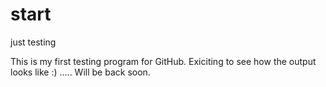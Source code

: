 # start
just testing

This is my first testing program for GitHub.
Exiciting to see how the output looks like :) .....
Will be back soon.
